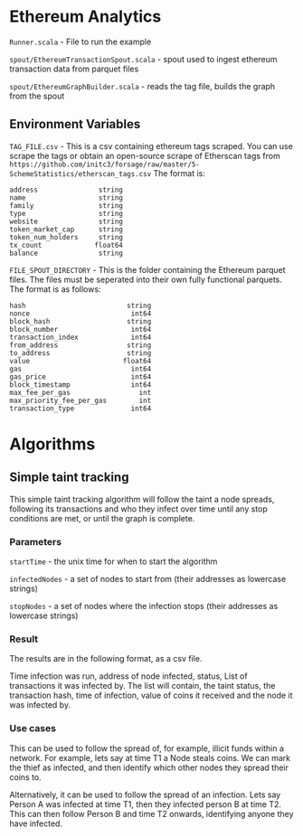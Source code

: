 # Ethereum Analytics

`Runner.scala` -  File to run the example

`spout/EthereumTransactionSpout.scala` -  spout used to ingest ethereum transaction data from parquet files

`spout/EthereumGraphBuilder.scala` - reads the tag file, builds the graph from the spout 

## Environment Variables 

`TAG_FILE.csv` - This is a csv containing ethereum tags scraped. 
You can use scrape the tags or obtain an open-source scrape of 
Etherscan tags from `https://github.com/initc3/forsage/raw/master/5-SchemeStatistics/etherscan_tags.csv`
The format is: 

```
address               string
name                  string
family                string
type                  string
website               string
token_market_cap      string
token_num_holders     string
tx_count             float64
balance               string
```


`FILE_SPOUT_DIRECTORY` - This is the folder containing the Ethereum parquet files. 
The files must be seperated into their own fully functional parquets. 
The format is as follows: 

```
hash                         string
nonce                         int64
block_hash                   string
block_number                  int64
transaction_index             int64
from_address                 string
to_address                   string
value                       float64
gas                           int64
gas_price                     int64
block_timestamp               int64
max_fee_per_gas                 int
max_priority_fee_per_gas        int
transaction_type              int64
```

# Algorithms

## Simple taint tracking

This simple taint tracking algorithm will follow the taint a node spreads, following
its transactions and who they infect over time until any stop conditions are met, or
until the graph is complete.

### Parameters

`startTime` - the unix time for when to start the algorithm

`infectedNodes` - a set of nodes to start from (their addresses as lowercase strings)

`stopNodes` - a set of nodes where the infection stops (their addresses as lowercase strings)

### Result

The results are in the following format, as a csv file. 

Time infection was run, address of node infected, status, List of transactions it was infected by. 
The list will contain, the taint status, the transaction hash, time of infection, 
value of coins it received and the node it was infected by. 

### Use cases

This can be used to follow the spread of, for example, illicit funds within a network. 
For example, lets say at time T1 a Node steals coins. We can mark the thief as infected, 
and then identify which other nodes they spread their coins to. 

Alternatively, it can be used to follow the spread of an infection. Lets say Person A 
was infected at time T1, then they infected person B at time T2. This can then follow
Person B and time T2 onwards, identifying anyone they have infected. 
